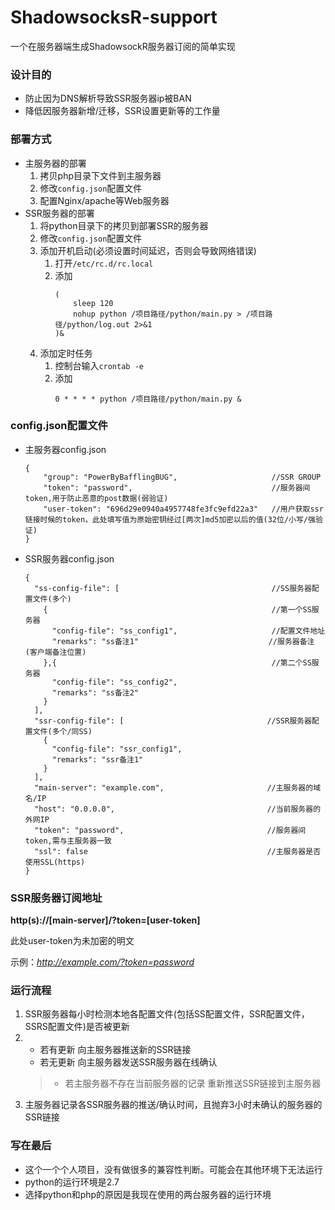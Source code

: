 # ShadowsocksR-support
一个在服务器端生成ShadowsockR服务器订阅的简单实现

### 设计目的
- 防止因为DNS解析导致SSR服务器ip被BAN
- 降低因服务器新增/迁移，SSR设置更新等的工作量

### 部署方式
- 主服务器的部署
    1. 拷贝php目录下文件到主服务器
    2. 修改`config.json`配置文件
    3. 配置Nginx/apache等Web服务器
- SSR服务器的部署
    1. 将python目录下的拷贝到部署SSR的服务器
    2. 修改`config.json`配置文件
    3. 添加开机启动(必须设置时间延迟，否则会导致网络错误)
        1. 打开`/etc/rc.d/rc.local`
        2. 添加
            ```
            (
                sleep 120
                nohup python /项目路径/python/main.py > /项目路径/python/log.out 2>&1 
            )&
            ```
    4. 添加定时任务
        1. 控制台输入`crontab -e`
        2. 添加
            ```
            0 * * * * python /项目路径/python/main.py &
            ```

### config.json配置文件
- 主服务器config.json
    ```
    {
        "group": "PowerByBafflingBUG",                     //SSR GROUP
        "token": "password",                               //服务器间token,用于防止恶意的post数据(弱验证)
        "user-token": "696d29e0940a4957748fe3fc9efd22a3"   //用户获取ssr链接时候的token，此处填写值为原始密钥经过[两次]md5加密以后的值(32位/小写/强验证)
    }
    ```

- SSR服务器config.json
    ```
    {
      "ss-config-file": [                                  //SS服务器配置文件(多个)
        {                                                  //第一个SS服务器
          "config-file": "ss_config1",                     //配置文件地址
          "remarks": "ss备注1"                             //服务器备注(客户端备注位置)              
        },{                                                //第二个SS服务器
          "config-file": "ss_config2",
          "remarks": "ss备注2"
        }
      ],
      "ssr-config-file": [                                //SSR服务器配置文件(多个/同SS)
        {
          "config-file": "ssr_config1",
          "remarks": "ssr备注1"
        }
      ],
      "main-server": "example.com",                       //主服务器的域名/IP
      "host": "0.0.0.0",                                  //当前服务器的外网IP
      "token": "password",                                //服务器间token,需与主服务器一致 
      "ssl": false                                        //主服务器是否使用SSL(https)
    }
    ```

### SSR服务器订阅地址
**http(s)://[main-server]/?token=[user-token]**

此处user-token为未加密的明文

示例：*http://example.com/?token=password*

### 运行流程
1. SSR服务器每小时检测本地各配置文件(包括SS配置文件，SSR配置文件，SSRS配置文件)是否被更新
2. - 若有更新 向主服务器推送新的SSR链接
   - 若无更新 向主服务器发送SSR服务器在线确认
   > - 若主服务器不存在当前服务器的记录 重新推送SSR链接到主服务器 
3. 主服务器记录各SSR服务器的推送/确认时间，且抛弃3小时未确认的服务器的SSR链接

### 写在最后
- 这个一个个人项目，没有做很多的兼容性判断。可能会在其他环境下无法运行
- python的运行环境是2.7
- 选择python和php的原因是我现在使用的两台服务器的运行环境